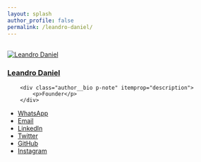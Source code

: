 ```yaml
---
layout: splash
author_profile: false
permalink: /leandro-daniel/
---
```


<br />

<div itemscope itemtype="https://schema.org/Person" class="h-card">
    <div class="author__avatar">
      <a href="https://deeployer.com.br/">
        <img src="/assets/images/leandrodaniel-avatar.png" alt="Leandro Daniel" itemprop="image" class="u-photo">
      </a>
    </div>
    <div class="author__content">
        <h3 class="author__name p-name" itemprop="name">
            <a class="u-url" rel="me" href="mailto: leandro.daniel@deeployer.com" itemprop="url">Leandro Daniel</a>
        </h3>
    
        <div class="author__bio p-note" itemprop="description">
            <p>Founder</p>
        </div>    
  </div>
  <ul class="author__urls social-icons">
    <li><a href="https://wa.me/5511960784444" rel="nofollow noopener noreferrer me"><i class="fas fa-fw fa-whatsapp" aria-hidden="true"></i><span class="label">WhatsApp</span></a></li>   
    <li><a href="mailto:leandro.daniel@deeployer.com" rel="nofollow noopener noreferrer me"><i class="fas fa-fw fa-envelope" aria-hidden="true"></i><span class="label">Email</span></a></li>
    <li><a href="https://www.linkedin.com/in/leandrodaniel" rel="nofollow noopener noreferrer me"><i class="fas fa-fw fa-link" aria-hidden="true"></i><span class="label">LinkedIn</span></a></li>
    <li><a href="https://twitter.com/leandronet" rel="nofollow noopener noreferrer me"><i class="fab fa-fw fa-twitter" aria-hidden="true"></i><span class="label">Twitter</span></a></li>
    <li><a href="https://github.com/ldaniel" rel="nofollow noopener noreferrer me"><i class="fab fa-fw fa-github" aria-hidden="true"></i><span class="label">GitHub</span></a></li>
    <li><a href="https://instagram.com/leandro.o.daniel" rel="nofollow noopener noreferrer me"><i class="fab fa-fw fa-instagram" aria-hidden="true"></i><span class="label">Instagram</span></a></li>
  </ul>  
</div>

